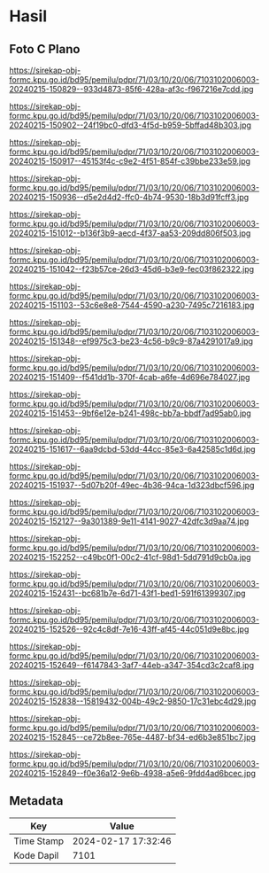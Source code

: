 # Hasil

## Foto C Plano

https://sirekap-obj-formc.kpu.go.id/bd95/pemilu/pdpr/71/03/10/20/06/7103102006003-20240215-150829--933d4873-85f6-428a-af3c-f967216e7cdd.jpg

https://sirekap-obj-formc.kpu.go.id/bd95/pemilu/pdpr/71/03/10/20/06/7103102006003-20240215-150902--24f19bc0-dfd3-4f5d-b959-5bffad48b303.jpg

https://sirekap-obj-formc.kpu.go.id/bd95/pemilu/pdpr/71/03/10/20/06/7103102006003-20240215-150917--45153f4c-c9e2-4f51-854f-c39bbe233e59.jpg

https://sirekap-obj-formc.kpu.go.id/bd95/pemilu/pdpr/71/03/10/20/06/7103102006003-20240215-150936--d5e2d4d2-ffc0-4b74-9530-18b3d91fcff3.jpg

https://sirekap-obj-formc.kpu.go.id/bd95/pemilu/pdpr/71/03/10/20/06/7103102006003-20240215-151012--b136f3b9-aecd-4f37-aa53-209dd806f503.jpg

https://sirekap-obj-formc.kpu.go.id/bd95/pemilu/pdpr/71/03/10/20/06/7103102006003-20240215-151042--f23b57ce-26d3-45d6-b3e9-fec03f862322.jpg

https://sirekap-obj-formc.kpu.go.id/bd95/pemilu/pdpr/71/03/10/20/06/7103102006003-20240215-151103--53c6e8e8-7544-4590-a230-7495c7216183.jpg

https://sirekap-obj-formc.kpu.go.id/bd95/pemilu/pdpr/71/03/10/20/06/7103102006003-20240215-151348--ef9975c3-be23-4c56-b9c9-87a4291017a9.jpg

https://sirekap-obj-formc.kpu.go.id/bd95/pemilu/pdpr/71/03/10/20/06/7103102006003-20240215-151409--f541dd1b-370f-4cab-a6fe-4d696e784027.jpg

https://sirekap-obj-formc.kpu.go.id/bd95/pemilu/pdpr/71/03/10/20/06/7103102006003-20240215-151453--9bf6e12e-b241-498c-bb7a-bbdf7ad95ab0.jpg

https://sirekap-obj-formc.kpu.go.id/bd95/pemilu/pdpr/71/03/10/20/06/7103102006003-20240215-151617--6aa9dcbd-53dd-44cc-85e3-6a42585c1d6d.jpg

https://sirekap-obj-formc.kpu.go.id/bd95/pemilu/pdpr/71/03/10/20/06/7103102006003-20240215-151937--5d07b20f-49ec-4b36-94ca-1d323dbcf596.jpg

https://sirekap-obj-formc.kpu.go.id/bd95/pemilu/pdpr/71/03/10/20/06/7103102006003-20240215-152127--9a301389-9e11-4141-9027-42dfc3d9aa74.jpg

https://sirekap-obj-formc.kpu.go.id/bd95/pemilu/pdpr/71/03/10/20/06/7103102006003-20240215-152252--c49bc0f1-00c2-41cf-98d1-5dd791d9cb0a.jpg

https://sirekap-obj-formc.kpu.go.id/bd95/pemilu/pdpr/71/03/10/20/06/7103102006003-20240215-152431--bc681b7e-6d71-43f1-bed1-591f61399307.jpg

https://sirekap-obj-formc.kpu.go.id/bd95/pemilu/pdpr/71/03/10/20/06/7103102006003-20240215-152526--92c4c8df-7e16-43ff-af45-44c051d9e8bc.jpg

https://sirekap-obj-formc.kpu.go.id/bd95/pemilu/pdpr/71/03/10/20/06/7103102006003-20240215-152649--f6147843-3af7-44eb-a347-354cd3c2caf8.jpg

https://sirekap-obj-formc.kpu.go.id/bd95/pemilu/pdpr/71/03/10/20/06/7103102006003-20240215-152838--15819432-004b-49c2-9850-17c31ebc4d29.jpg

https://sirekap-obj-formc.kpu.go.id/bd95/pemilu/pdpr/71/03/10/20/06/7103102006003-20240215-152845--ce72b8ee-765e-4487-bf34-ed6b3e851bc7.jpg

https://sirekap-obj-formc.kpu.go.id/bd95/pemilu/pdpr/71/03/10/20/06/7103102006003-20240215-152849--f0e36a12-9e6b-4938-a5e6-9fdd4ad6bcec.jpg


## Metadata

| Key        | Value               |
| ---------- | ------------------- |
| Time Stamp | 2024-02-17 17:32:46 |
| Kode Dapil | 7101                |



